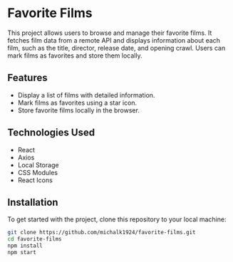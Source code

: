 # Favorite Films

This project allows users to browse and manage their favorite films. It fetches film data from a remote API and displays information about each film, such as the title, director, release date, and opening crawl. Users can mark films as favorites and store them locally.

## Features

- Display a list of films with detailed information.
- Mark films as favorites using a star icon.
- Store favorite films locally in the browser.
  
## Technologies Used

- React
- Axios
- Local Storage
- CSS Modules
- React Icons

## Installation

To get started with the project, clone this repository to your local machine:

```bash
git clone https://github.com/michalk1924/favorite-films.git
cd favorite-films
npm install
npm start
